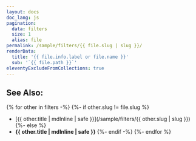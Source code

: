 ```yaml
---
layout: docs
doc_lang: js
pagination:
  data: filters
  size: 1
  alias: file
permalink: /sample/filters/{{ file.slug | slug }}/
renderData:
  title: '{{ file.info.label or file.name }}'
  sub: '`{{ file.path }}`'
eleventyExcludeFromCollections: true
---
```


## See Also:

{% for other in filters -%}
{%- if other.slug != file.slug %}
- [{{ other.title | mdInline | safe }}](/sample/filters/{{ other.slug | slug }})
{%- else %}
- **{{ other.title | mdInline | safe }}**
{%- endif -%}
{%- endfor %}
